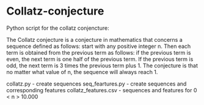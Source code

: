# Collatz-conjecture
 Python script for the collatz conjencture:

The Collatz conjecture is a conjecture in mathematics that concerns a sequence defined as follows: start with any positive integer n. Then each term is obtained from the previous term as follows: if the previous term is even, the next term is one half of the previous term. If the previous term is odd, the next term is 3 times the previous term plus 1. The conjecture is that no matter what value of n, the sequence will always reach 1.

collatz.py - create sequences
seq_feartures.py - create sequences and corresponding features
collatz_features.csv - sequences and features for 0 < n > 10.000
